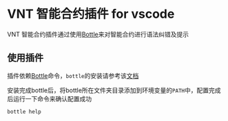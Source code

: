 # VNT 智能合约插件 for vscode

VNT 智能合约插件通过使用[Bottle](http://github.com/vntchain/bottle)来对智能合约进行语法纠错及提示

## 使用插件

插件依赖[Bottle](http://github.com/vntchain/bottle)命令，``bottle``的安装请参考该[文档](https://github.com/vntchain/bottle/blob/master/README.md)

安装完成bottle后，将bottle所在文件夹目录添加到环境变量的``PATH``中，配置完成后运行一下命令来确认配置成功

```
bottle help
```
